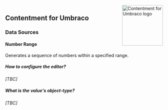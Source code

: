 <img src="../assets/img/logo.png" alt="Contentment for Umbraco logo" title="A state of Umbraco happiness." height="130" align="right">

## Contentment for Umbraco

### Data Sources

#### Number Range

Generates a sequence of numbers within a specified range.


##### How to configure the editor?

_[TBC]_


##### What is the value's object-type?

_[TBC]_
